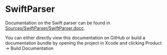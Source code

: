 # SwiftParser

Documentation on the Swift parser can be found in [Sources/SwiftParser/SwiftParser.docc](../Sources/SwiftParser/SwiftParser.docc).

You can either directly view this documentation on GitHub or build a documentation bundle by opening the project in Xcode and clicking Product -> Build Documentation
